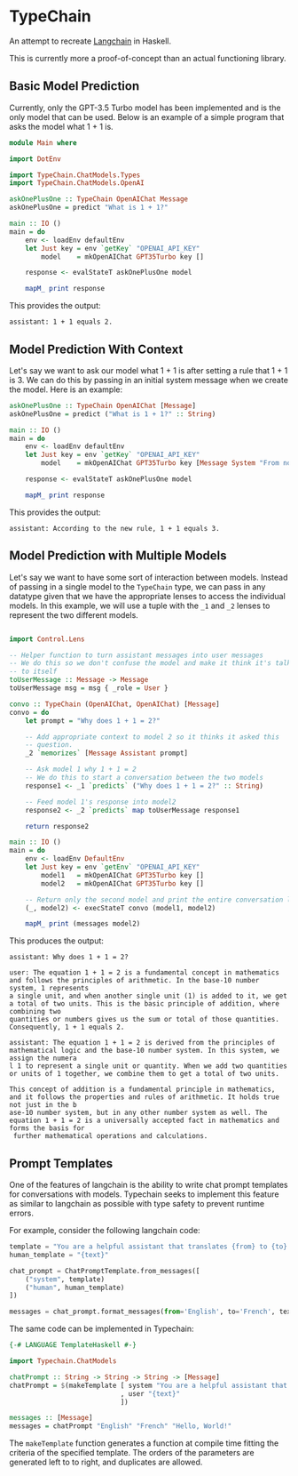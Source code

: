 # TypeChain

An attempt to recreate [Langchain](https://www.langchain.com/) in Haskell.

This is currently more a proof-of-concept than an actual functioning library.

## Basic Model Prediction

Currently, only the GPT-3.5 Turbo model has been implemented and is the only 
model that can be used. Below is an example of a simple program that asks the 
model what 1 + 1 is.

```haskell
module Main where

import DotEnv

import TypeChain.ChatModels.Types
import TypeChain.ChatModels.OpenAI

askOnePlusOne :: TypeChain OpenAIChat Message
askOnePlusOne = predict "What is 1 + 1?"

main :: IO ()
main = do 
    env <- loadEnv defaultEnv
    let Just key = env `getKey` "OPENAI_API_KEY"
        model    = mkOpenAIChat GPT35Turbo key []

    response <- evalStateT askOnePlusOne model

    mapM_ print response
```

This provides the output:

```
assistant: 1 + 1 equals 2.
```

## Model Prediction With Context

Let's say we want to ask our model what 1 + 1 is after setting a rule that 
1 + 1 is 3. We can do this by passing in an initial system message when we 
create the model. Here is an example:

```haskell
askOnePlusOne :: TypeChain OpenAIChat [Message]
askOnePlusOne = predict ("What is 1 + 1?" :: String)

main :: IO ()
main = do 
    env <- loadEnv defaultEnv
    let Just key = env `getKey` "OPENAI_API_KEY"
        model    = mkOpenAIChat GPT35Turbo key [Message System "From now on, 1 + 1 = 3."]

    response <- evalStateT askOnePlusOne model

    mapM_ print response

```

This provides the output:

```
assistant: According to the new rule, 1 + 1 equals 3.
```

## Model Prediction with Multiple Models

Let's say we want to have some sort of interaction between models. Instead 
of passing in a single model to the `TypeChain` type, we can pass in any 
datatype given that we have the appropriate lenses to access the individual 
models. In this example, we will use a tuple with the `_1` and `_2` lenses to
represent the two different models.

```haskell 

import Control.Lens

-- Helper function to turn assistant messages into user messages 
-- We do this so we don't confuse the model and make it think it's talking 
-- to itself
toUserMessage :: Message -> Message 
toUserMessage msg = msg { _role = User }

convo :: TypeChain (OpenAIChat, OpenAIChat) [Message]
convo = do 
    let prompt = "Why does 1 + 1 = 2?"

    -- Add appropriate context to model 2 so it thinks it asked this 
    -- question.
    _2 `memorizes` [Message Assistant prompt]

    -- Ask model 1 why 1 + 1 = 2 
    -- We do this to start a conversation between the two models
    response1 <- _1 `predicts` ("Why does 1 + 1 = 2?" :: String)

    -- Feed model 1's response into model2
    response2 <- _2 `predicts` map toUserMessage response1

    return response2

main :: IO ()
main = do 
    env <- loadEnv DefaultEnv 
    let Just key = env `getEnv` "OPENAI_API_KEY" 
        model1   = mkOpenAIChat GPT35Turbo key []
        model2   = mkOpenAIChat GPT35Turbo key []

    -- Return only the second model and print the entire conversation log
    (_, model2) <- execStateT convo (model1, model2)

    mapM_ print (messages model2)
```

This produces the output:

```
assistant: Why does 1 + 1 = 2?

user: The equation 1 + 1 = 2 is a fundamental concept in mathematics and follows the principles of arithmetic. In the base-10 number system, 1 represents 
a single unit, and when another single unit (1) is added to it, we get a total of two units. This is the basic principle of addition, where combining two 
quantities or numbers gives us the sum or total of those quantities. Consequently, 1 + 1 equals 2.

assistant: The equation 1 + 1 = 2 is derived from the principles of mathematical logic and the base-10 number system. In this system, we assign the numera
l 1 to represent a single unit or quantity. When we add two quantities or units of 1 together, we combine them to get a total of two units. 

This concept of addition is a fundamental principle in mathematics, and it follows the properties and rules of arithmetic. It holds true not just in the b
ase-10 number system, but in any other number system as well. The equation 1 + 1 = 2 is a universally accepted fact in mathematics and forms the basis for
 further mathematical operations and calculations.
```

## Prompt Templates

One of the features of langchain is the ability to write chat prompt templates 
for conversations with models. Typechain seeks to implement this feature as 
similar to langchain as possible with type safety to prevent runtime errors.

For example, consider the following langchain code:

```python
template = "You are a helpful assistant that translates {from} to {to}."
human_template = "{text}"

chat_prompt = ChatPromptTemplate.from_messages([
    ("system", template)
    ("human", human_template)
])

messages = chat_prompt.format_messages(from='English', to='French', text='Hello, World!')
```

The same code can be implemented in Typechain:

```haskell 
{-# LANGUAGE TemplateHaskell #-}

import Typechain.ChatModels

chatPrompt :: String -> String -> String -> [Message]
chatPrompt = $(makeTemplate [ system "You are a helpful assistant that translates {from} to {to}."
                            , user "{text}"
                            ])

messages :: [Message]
messages = chatPrompt "English" "French" "Hello, World!"
```

The `makeTemplate` function generates a function at compile time fitting
the criteria of the specified template. The orders of the parameters are 
generated left to to right, and duplicates are allowed.
